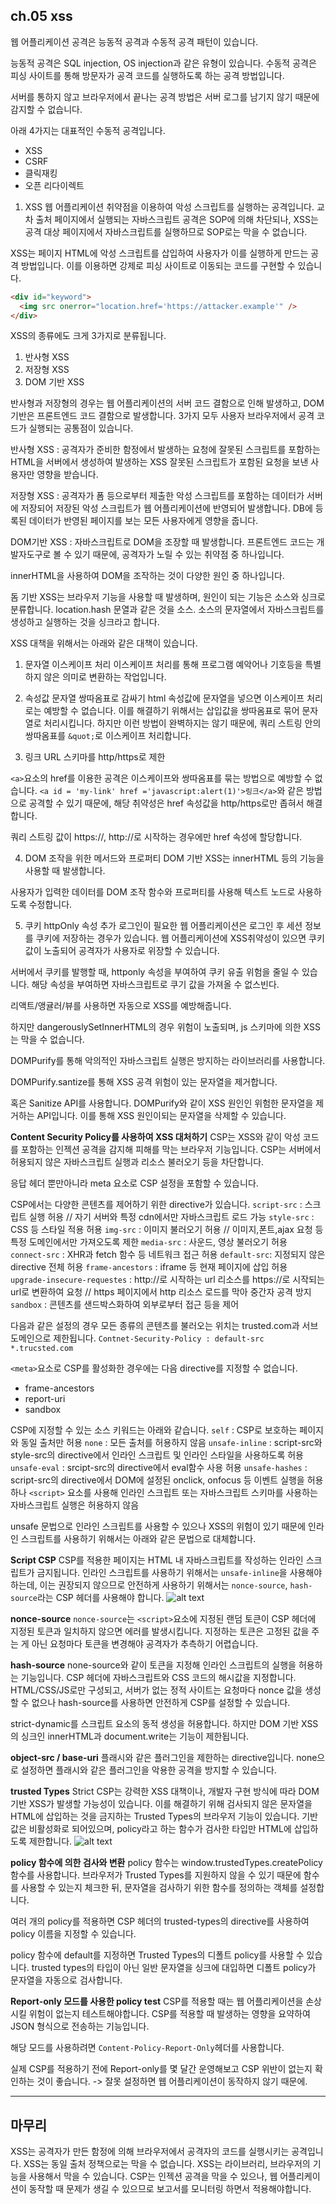 ## ch.05 xss

웹 어플리케이션 공격은 능동적 공격과 수동적 공격 패턴이 있습니다.

능동적 공격은 SQL injection, OS injection과 같은 유형이 있습니다.
수동적 공격은 피싱 사이트를 통해 방문자가 공격 코드를 실행하도록 하는 공격 방법입니다.

서버를 통하지 않고 브라우저에서 끝나는 공격 방법은 서버 로그를 남기지 않기 때문에 감지할 수 없습니다.

아래 4가지는 대표적인 수동적 공격입니다.

- XSS
- CSRF
- 클릭재킹
- 오픈 리다이렉트

1. XSS
   웹 어플리케이션 취약점을 이용하여 악성 스크립트를 실행하는 공격입니다.
   교차 출처 페이지에서 실행되는 자바스크립트 공격은 SOP에 의해 차단되나, XSS는 공격 대상 페이지에서 자바스크립트를 실행하므로 SOP로는 막을 수 없습니다.

XSS는 페이지 HTML에 악성 스크립트를 삽입하여 사용자가 이를 실행하게 만드는 공격 방법입니다.
이를 이용하면 강제로 피싱 사이트로 이동되는 코드를 구현할 수 있습니다.

```html
<div id="keyword">
  <img src onerror="location.href='https://attacker.example'" />
</div>
```

XSS의 종류에도 크게 3가지로 분류됩니다.

1. 반사형 XSS
2. 저장형 XSS
3. DOM 기반 XSS

반사형과 저장형의 경우는 웹 어플리케이션의 서버 코드 결함으로 인해 발생하고, DOM 기반은 프론트엔드 코드 결함으로 발생합니다. 3가지 모두 사용자 브라우저에서 공격 코드가 실행되는 공통점이 있습니다.

반사형 XSS : 공격자가 준비한 함정에서 발생하는 요청에 잘못된 스크립트를 포함하는 HTML을 서버에서 생성하여 발생하는 XSS
잘못된 스크립트가 포함된 요청을 보낸 사용자만 영향을 받습니다.

저장형 XSS : 공격자가 폼 등으로부터 제출한 악성 스크립트를 포함하는 데이터가 서버에 저장되어 저장된 악성 스크립트가 웹 어플리케이션에 반영되어 발생합니다.
DB에 등록된 데이터가 반영된 페이지를 보는 모든 사용자에게 영향을 줍니다.

DOM기반 XSS : 자바스크립트로 DOM을 조장할 때 발생합니다. 프론트엔드 코드는 개발자도구로 볼 수 있기 때문에, 공격자가 노릴 수 있는 취약점 중 하나입니다.

innerHTML을 사용하여 DOM을 조작하는 것이 다양한 원인 중 하나입니다.

돔 기반 XSS는 브라우저 기능을 사용할 때 발생하며, 원인이 되는 기능은 소스와 싱크로 분류합니다. location.hash 문열과 같은 것을 소스. 소스의 문자열에서 자바스크립트를 생성하고 실행하는 것을 싱크라고 합니다.

XSS 대책을 위해서는 아래와 같은 대책이 있습니다.

1. 문자열 이스케이프 처리
   이스케이프 처리를 통해 프로그램 예악어나 기호등을 특별하지 않은 의미로 변환하는 작업입니다.

2. 속성값 문자열 쌍따옴표로 감싸기
   html 속성값에 문자열을 넣으면 이스케이프 처리로는 예방할 수 없습니다. 이를 해결하기 위해서는 삽입값을 쌍따옴표로 묶어 문자열로 처리시킵니다.
   하지만 이런 방법이 완벽하지는 않기 때문에, 쿼리 스트링 안의 쌍따옴표를 `&quot;`로 이스케이프 처리합니다.

3. 링크 URL 스키마를 http/https로 제한

`<a>`요소의 href를 이용한 공격은 이스케이프와 쌍따옴표를 묶는 방법으로 예방할 수 없습니다.
`<a id = 'my-link' href ='javascript:alert(1)'>링크</a>`와 같은 방법으로 공격할 수 있기 때문에, 해당 취약성은 href 속성값을 http/https로만 좁혀서 해결합니다.

쿼리 스트링 값이 https://, http://로 시작하는 경우에만 href 속성에 할당합니다.

4. DOM 조작을 위한 메서드와 프로퍼티
   DOM 기반 XSS는 innerHTML 등의 기능을 사용할 때 발생합니다.

사용자가 입력한 데이터를 DOM 조작 함수와 프로퍼티를 사용해 텍스트 노드로 사용하도록 수정합니다.

5. 쿠키 httpOnly 속성 추가
   로그인이 필요한 웹 어플리케이션은 로그인 후 세션 정보를 쿠키에 저장하는 경우가 있습니다. 웹 어플리케이션에 XSS취약성이 있으면 쿠키 값이 노출되어 공격자가 사용자로 위장할 수 있습니다.

서버에서 쿠키를 발행할 때, httponly 속성을 부여하여 쿠키 유출 위험을 줄일 수 있습니다. 해당 속성을 부여하면 자바스크립트로 쿠기 값을 가져올 수 없스빈다.

리액트/앵귤러/뷰를 사용하면 자동으로 XSS를 예방해줍니다.

하지만 dangerouslySetInnerHTML의 경우 위험이 노출되며, js 스키마에 의한 XSS는 막을 수 없습니다.

DOMPurify를 통해 악의적인 자바스크립트 실행은 방지하는 라이브러리를 사용합니다.

DOMPurify.santize를 통해 XSS 공격 위험이 있는 문자열을 제거합니다.

혹은 Sanitize API를 사용합니다.
DOMPurify와 같이 XSS 원인인 위험한 문자열을 제거하는 API입니다.
이를 통해 XSS 원인이되는 문자열을 삭제할 수 있습니다.

**Content Security Policy를 사용하여 XSS 대처하기**
CSP는 XSS와 같이 악성 코드를 포함하는 인젝션 공격을 감지해 피해를 막는 브라우저 기능입니다.
CSP는 서버에서 허용되지 않은 자바스크립트 실행과 리소스 불러오기 등을 차단합니다.

응답 헤더 뿐만아니라 meta 요소로 CSP 설정을 포함할 수 있습니다.

CSP에서는 다양한 콘텐츠를 제어하기 위한 directive가 있습니다.
`script-src` : 스크립트 실행 허용 // 자기 서버와 특정 cdn에서만 자바스크립트 로드 가능
`style-src` : CSS 등 스타일 적용 허용
`img-src` : 이미지 불러오기 허용 // 이미지,폰트,ajax 요청 등 특정 도메인에서만 가져오도록 제한
`media-src` : 사운드, 영상 불러오기 허용
`connect-src` : XHR과 fetch 함수 등 네트워크 접근 허용
`default-src`: 지정되지 않은 directive 전체 허용
`frame-ancestors` : iframe 등 현재 페이지에 삽입 허용
`upgrade-insecure-requestes` : http://로 시작하는 url 리소스를 https://로 시작되는 url로 변환하여 요청 // https 페이지에서 http 리소스 로드를 막아 중간자 공격 방지
`sandbox` : 콘텐츠를 샌드박스화하여 외부로부터 접근 등을 제어

다음과 같은 설정의 경우 모든 종류의 콘텐츠를 불러오는 위치는 trusted.com과 서브도메인으로 제한됩니다.
`Contnet-Security-Policy : default-src *.trucsted.com`

`<meta>`요소로 CSP를 활성화한 경우에는 다음 directive를 지정할 수 없습니다.

- frame-ancestors
- report-uri
- sandbox

CSP에 지정할 수 있는 소스 키워드는 아래와 같습니다.
`self` : CSP로 보호하는 페이지와 동일 출처만 허용
`none` : 모든 출처를 허용하지 않음
`unsafe-inline` : script-src와 style-src의 directive에서 인라인 스크립트 및 인라인 스타일을 사용하도록 허용
`unsafe-eval` : srcipt-src의 directive에서 eval함수 사용 허용
`unsafe-hashes` : script-src의 directive에서 DOM에 설정된 onclick, onfocus 등 이벤트 실행을 허용하나 `<script>` 요소를 사용해 인라인 스크립트 또는 자바스크립트 스키마를 사용하는 자바스크립트 실행은 허용하지 않음

unsafe 문법으로 인라인 스크립트를 사용할 수 있으나 XSS의 위험이 있기 때문에 인라인 스크립트를 사용하기 위해서는 아래와 같은 문법으로 대체합니다.

**Script CSP**
CSP를 적용한 페이지는 HTML 내 자바스크립트를 작성하는 인라인 스크립트가 금지됩니다.
인라인 스크립트를 사용하기 위해서는 `unsafe-inline`을 사용해야 하는데, 이는 권장되지 않으므로 안전하게 사용하기 위해서는 `nonce-source`, `hash-source`라는 CSP 헤더를 사용해야 합니다.
![alt text](image-3.png)

**nonce-source**
`nonce-source`는 `<script>`요소에 지정된 랜덤 토큰이 CSP 헤더에 지정된 토큰과 일치하지 않으면 에러를 발생시킵니다. 지정하는 토큰은 고정된 값을 주는 게 아닌 요청마다 토큰을 변경해야 공격자가 추측하기 어렵습니다.

**hash-source**
none-source와 같이 토큰을 지정해 인라인 스크립트의 실행을 허용하는 기능입니다. CSP 헤더에 자바스크립트와 CSS 코드의 해시값을 지정합니다. HTML/CSS/JS로만 구성되고, 서버가 없는 정적 사이트는 요청마다 nonce 값을 생성할 수 없으나 hash-source를 사용하면 안전하게 CSP를 설정할 수 있습니다.

strict-dynamic를 스크립트 요소의 동적 생성을 허용합니다. 하지만 DOM 기반 XSS의 싱크인 innerHTML과 document.write는 기능이 제한됩니다.

**object-src / base-uri**
플래시와 같은 플러그인을 제한하는 directive입니다. none으로 설정하면 플래시와 같은 플러그인을 악용한 공격을 방지할 수 있습니다.

**trusted Types**
Strict CSP는 강력한 XSS 대책이나, 개발자 구현 방식에 따라 DOM 기반 XSS가 발생할 가능성이 있습니다. 이를 해결하기 위해 검사되지 않은 문자열을 HTML에 삽입하는 것을 금지하는 Trusted Types의 브라우저 기능이 있습니다. 기반값은 비활성화로 되어있으며, policy라고 하는 함수가 검사한 타입만 HTML에 삽입하도록 제한합니다.
![alt text](image-4.png)

**policy 함수에 의한 검사와 변환**
policy 함수는 window.trustedTypes.createPolicy 함수를 사용합니다.
브라우저가 Trusted Types를 지원하지 않을 수 있기 때문에 함수를 사용할 수 있는지 체크한 뒤, 문자열을 검사하기 위한 함수를 정의하는 객체를 설정합니다.

여러 개의 policy를 적용하면 CSP 헤더의 trusted-types의 directive를 사용하여 policy 이름을 지정할 수 있습니다.

policy 함수에 default를 지정하면 Trusted Types의 디폴트 policy를 사용할 수 있습니다. trusted types의 타입이 아닌 일반 문자열을 싱크에 대입하면 디폴트 policy가 문자열을 자동으로 검사합니다.

**Report-only 모드를 사용한 policy test**
CSP를 적용할 때는 웹 어플리케이션을 손상시킬 위험이 없는지 테스트해야합니다.
CSP를 적용할 때 발생하는 영향을 요약하여 JSON 형식으로 전송하는 기능입니다.

해당 모드를 사용하려면 `Content-Policy-Report-Only`헤더를 사용합니다.

실제 CSP를 적용하기 전에 Report-only를 몇 달간 운영해보고 CSP 위반이 없는지 확인하는 것이 좋습니다. -> 잘못 설정하면 웹 어플리케이션이 동작하지 않기 때문에.

---

## 마무리

XSS는 공격자가 만든 함정에 의해 브라우저에서 공격자의 코드를 실행시키는 공격입니다.
XSS는 동일 출처 정책으로는 막을 수 없습니다.
XSS는 라이브러리, 브라우저의 기능을 사용해서 막을 수 있습니다.
CSP는 인젝션 공격을 막을 수 있으나, 웹 어플리케이션이 동작할 때 문제가 생길 수 있으므로 보고서를 모니터링 하면서 적용해야합니다.
